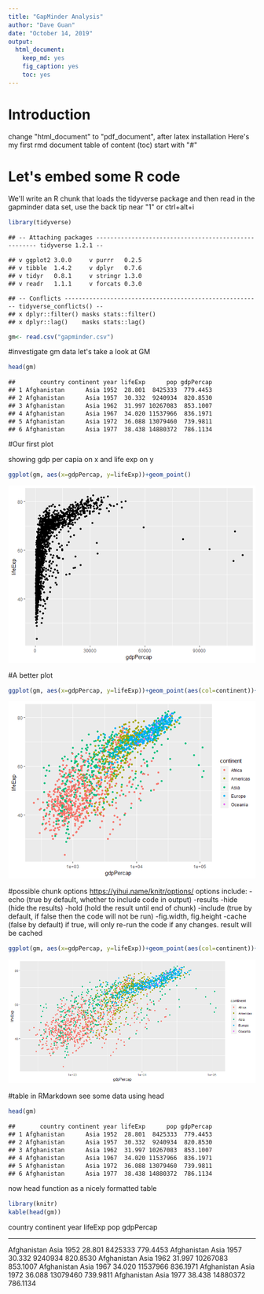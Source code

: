```yaml
---
title: "GapMinder Analysis"
author: "Dave Guan"
date: "October 14, 2019"
output: 
  html_document:
    keep_md: yes
    fig_caption: yes
    toc: yes
---
```

# Introduction
 
change "html_document" to "pdf_document", after latex installation
Here's my first rmd document
table of content (toc) start with "#"

# Let's embed some R code

We'll write an R chunk that loads the tidyverse package and then read in the gapminder data set, use the back tip near "1" or ctrl+alt+i

```r
library(tidyverse)
```

```
## -- Attaching packages ----------------------------------------------------- tidyverse 1.2.1 --
```

```
## v ggplot2 3.0.0     v purrr   0.2.5
## v tibble  1.4.2     v dplyr   0.7.6
## v tidyr   0.8.1     v stringr 1.3.0
## v readr   1.1.1     v forcats 0.3.0
```

```
## -- Conflicts -------------------------------------------------------- tidyverse_conflicts() --
## x dplyr::filter() masks stats::filter()
## x dplyr::lag()    masks stats::lag()
```

```r
gm<- read.csv("gapminder.csv")
```

#investigate gm data
let's take a look at GM


```r
head(gm)
```

```
##       country continent year lifeExp      pop gdpPercap
## 1 Afghanistan      Asia 1952  28.801  8425333  779.4453
## 2 Afghanistan      Asia 1957  30.332  9240934  820.8530
## 3 Afghanistan      Asia 1962  31.997 10267083  853.1007
## 4 Afghanistan      Asia 1967  34.020 11537966  836.1971
## 5 Afghanistan      Asia 1972  36.088 13079460  739.9811
## 6 Afghanistan      Asia 1977  38.438 14880372  786.1134
```

#Our first plot

showing gdp per capia on x and life exp on y


```r
ggplot(gm, aes(x=gdpPercap, y=lifeExp))+geom_point()
```

![Life expectancy vs GDP](rwithmeta_files/figure-html/unnamed-chunk-3-1.png)

#A better plot


```r
ggplot(gm, aes(x=gdpPercap, y=lifeExp))+geom_point(aes(col=continent))+scale_x_log10()
```

![Life expectancy vs GDP](rwithmeta_files/figure-html/unnamed-chunk-4-1.png)

#possible chunk options
https://yihui.name/knitr/options/
options include: 
-echo (true by default, whether to include code in output)
-results
  -hide (hide the results)
  -hold (hold the result until end of chunk)
-include (true by default, if false then the code will not be run)
-fig.width, fig.height 
-cache (false by default) if true, will only re-run the code if any changes. result will be cached



```r
ggplot(gm, aes(x=gdpPercap, y=lifeExp))+geom_point(aes(col=continent))+scale_x_log10()
```

![Life expectancy vs GDP](rwithmeta_files/figure-html/unnamed-chunk-5-1.png)


#table in RMarkdown
see some data using head

```r
head(gm)
```

```
##       country continent year lifeExp      pop gdpPercap
## 1 Afghanistan      Asia 1952  28.801  8425333  779.4453
## 2 Afghanistan      Asia 1957  30.332  9240934  820.8530
## 3 Afghanistan      Asia 1962  31.997 10267083  853.1007
## 4 Afghanistan      Asia 1967  34.020 11537966  836.1971
## 5 Afghanistan      Asia 1972  36.088 13079460  739.9811
## 6 Afghanistan      Asia 1977  38.438 14880372  786.1134
```
now head function as a nicely formatted table


```r
library(knitr)
kable(head(gm))
```



country       continent    year   lifeExp        pop   gdpPercap
------------  ----------  -----  --------  ---------  ----------
Afghanistan   Asia         1952    28.801    8425333    779.4453
Afghanistan   Asia         1957    30.332    9240934    820.8530
Afghanistan   Asia         1962    31.997   10267083    853.1007
Afghanistan   Asia         1967    34.020   11537966    836.1971
Afghanistan   Asia         1972    36.088   13079460    739.9811
Afghanistan   Asia         1977    38.438   14880372    786.1134

